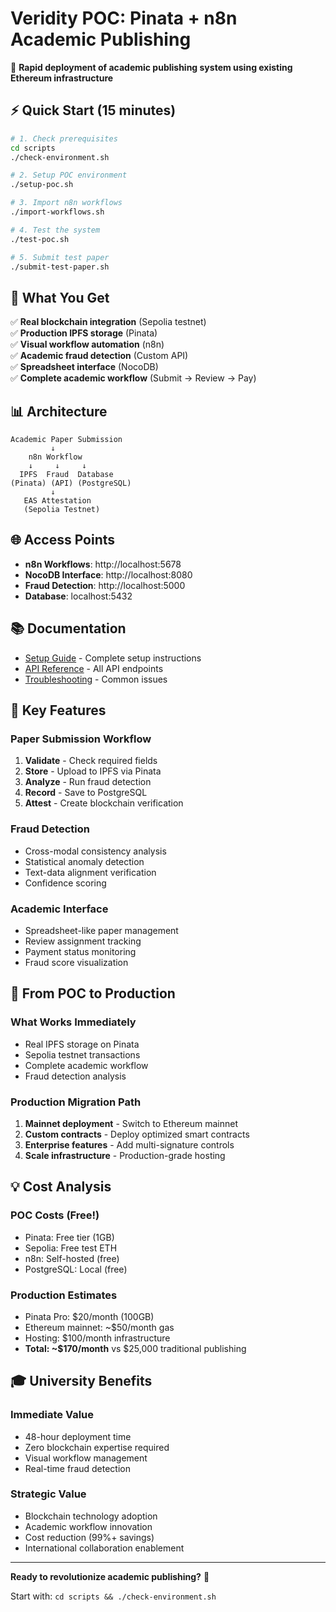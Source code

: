 # Veridity POC: Pinata + n8n Academic Publishing

🚀 **Rapid deployment of academic publishing system using existing Ethereum infrastructure**

## ⚡ Quick Start (15 minutes)

```bash
# 1. Check prerequisites
cd scripts
./check-environment.sh

# 2. Setup POC environment  
./setup-poc.sh

# 3. Import n8n workflows
./import-workflows.sh

# 4. Test the system
./test-poc.sh

# 5. Submit test paper
./submit-test-paper.sh
```

## 🎯 What You Get

✅ **Real blockchain integration** (Sepolia testnet)  
✅ **Production IPFS storage** (Pinata)  
✅ **Visual workflow automation** (n8n)  
✅ **Academic fraud detection** (Custom API)  
✅ **Spreadsheet interface** (NocoDB)  
✅ **Complete academic workflow** (Submit → Review → Pay)

## 📊 Architecture

```
Academic Paper Submission
         ↓
    n8n Workflow
    ↓     ↓     ↓
  IPFS  Fraud  Database
(Pinata) (API) (PostgreSQL)
         ↓
   EAS Attestation
   (Sepolia Testnet)
```

## 🌐 Access Points

- **n8n Workflows**: http://localhost:5678
- **NocoDB Interface**: http://localhost:8080
- **Fraud Detection**: http://localhost:5000
- **Database**: localhost:5432

## 📚 Documentation

- [Setup Guide](docs/poc-setup-guide.md) - Complete setup instructions
- [API Reference](docs/api-reference.md) - All API endpoints
- [Troubleshooting](docs/poc-setup-guide.md#troubleshooting) - Common issues

## 🔧 Key Features

### Paper Submission Workflow
1. **Validate** - Check required fields
2. **Store** - Upload to IPFS via Pinata
3. **Analyze** - Run fraud detection
4. **Record** - Save to PostgreSQL
5. **Attest** - Create blockchain verification

### Fraud Detection
- Cross-modal consistency analysis
- Statistical anomaly detection  
- Text-data alignment verification
- Confidence scoring

### Academic Interface
- Spreadsheet-like paper management
- Review assignment tracking
- Payment status monitoring
- Fraud score visualization

## 🚀 From POC to Production

### What Works Immediately
- Real IPFS storage on Pinata
- Sepolia testnet transactions
- Complete academic workflow
- Fraud detection analysis

### Production Migration Path
1. **Mainnet deployment** - Switch to Ethereum mainnet
2. **Custom contracts** - Deploy optimized smart contracts
3. **Enterprise features** - Add multi-signature controls
4. **Scale infrastructure** - Production-grade hosting

## 💡 Cost Analysis

### POC Costs (Free!)
- Pinata: Free tier (1GB)
- Sepolia: Free test ETH
- n8n: Self-hosted (free)
- PostgreSQL: Local (free)

### Production Estimates
- Pinata Pro: $20/month (100GB)
- Ethereum mainnet: ~$50/month gas
- Hosting: $100/month infrastructure
- **Total: ~$170/month** vs $25,000 traditional publishing

## 🎓 University Benefits

### Immediate Value
- 48-hour deployment time
- Zero blockchain expertise required
- Visual workflow management
- Real-time fraud detection

### Strategic Value  
- Blockchain technology adoption
- Academic workflow innovation
- Cost reduction (99%+ savings)
- International collaboration enablement

---

**Ready to revolutionize academic publishing?** 🚀

Start with: `cd scripts && ./check-environment.sh`

